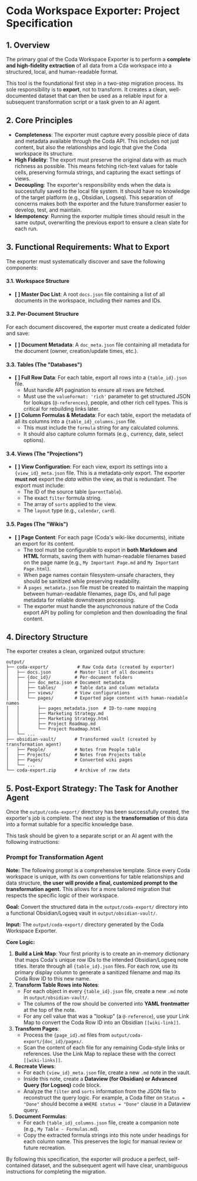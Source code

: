 # Coda Workspace Exporter: Project Specification

## 1. Overview

The primary goal of the Coda Workspace Exporter is to perform a **complete and high-fidelity extraction** of all data from a Cda workspace into a structured, local, and human-readable format.

This tool is the foundational first step in a two-step migration process. Its sole responsibility is to **export**, not to transform. It creates a clean, well-documented dataset that can then be used as a reliable input for a subsequent transformation script or a task given to an AI agent.

## 2. Core Principles

* **Completeness**: The exporter must capture every possible piece of data and metadata available through the Coda API. This includes not just content, but also the relationships and logic that give the Coda workspace its structure.
* **High Fidelity**: The export must preserve the original data with as much richness as possible. This means fetching rich-text values for table cells, preserving formula strings, and capturing the exact settings of views.
* **Decoupling**: The exporter's responsibility ends when the data is successfully saved to the local file system. It should have no knowledge of the target platform (e.g., Obsidian, Logseq). This separation of concerns makes both the exporter and the future transformer easier to develop, test, and maintain.
* **Idempotency**: Running the exporter multiple times should result in the same output, overwriting the previous export to ensure a clean slate for each run.

## 3. Functional Requirements: What to Export

The exporter must systematically discover and save the following components:

#### 3.1. Workspace Structure

* **[ ] Master Doc List**: A root `docs.json` file containing a list of all documents in the workspace, including their names and IDs.

#### 3.2. Per-Document Structure

For each document discovered, the exporter must create a dedicated folder and save:

* **[ ] Document Metadata**: A `doc_meta.json` file containing all metadata for the document (owner, creation/update times, etc.).

#### 3.3. Tables (The "Databases")

* **[ ] Full Row Data**: For each table, export all rows into a `{table_id}.json` file.
    * Must handle API pagination to ensure all rows are fetched.
    * Must use the `valueFormat: 'rich'` parameter to get structured JSON for lookups (`@-references`), people, and other rich cell types. This is critical for rebuilding links later.
* **[ ] Column Formulas & Metadata**: For each table, export the metadata of all its columns into a `{table_id}_columns.json` file.
    * This must include the `formula` string for any calculated columns.
    * It should also capture column formats (e.g., currency, date, select options).

#### 3.4. Views (The "Projections")

* **[ ] View Configuration**: For each view, export its settings into a `{view_id}_meta.json` file. This is a metadata-only export. The exporter **must not** export the *data* within the view, as that is redundant. The export must include:
    * The ID of the source table (`parentTable`).
    * The exact `filter` formula string.
    * The array of `sorts` applied to the view.
    * The `layout` type (e.g., `calendar`, `card`).

#### 3.5. Pages (The "Wikis")

* **[ ] Page Content**: For each page (Coda's wiki-like documents), initiate an export for its content.
  * The tool must be configurable to export in **both Markdown and HTML** formats, saving them with human-readable filenames based on the page name (e.g., `My Important Page.md` and `My Important Page.html`).
  * When page names contain filesystem-unsafe characters, they should be sanitized while preserving readability.
  * A `pages_metadata.json` file must be created to maintain the mapping between human-readable filenames, page IDs, and full page metadata for reliable downstream processing.
  * The exporter must handle the asynchronous nature of the Coda export API by polling for completion and then downloading the final content.

## 4. Directory Structure

The exporter creates a clean, organized output structure:

```
output/
├── coda-export/           # Raw Coda data (created by exporter)
│   ├── docs.json         # Master list of all documents
│   ├── {doc_id}/         # Per-document folders
│   │   ├── doc_meta.json # Document metadata
│   │   ├── tables/       # Table data and column metadata
│   │   ├── views/        # View configurations
│   │   └── pages/        # Exported page content with human-readable names
│   │       ├── pages_metadata.json  # ID-to-name mapping
│   │       ├── Marketing Strategy.md
│   │       ├── Marketing Strategy.html
│   │       ├── Project Roadmap.md
│   │       └── Project Roadmap.html
│   └── ...
├── obsidian-vault/       # Transformed vault (created by transformation agent)
│   ├── People/           # Notes from People table
│   ├── Projects/         # Notes from Projects table
│   ├── Pages/            # Converted wiki pages
│   └── ...
└── coda-export.zip       # Archive of raw data
```

## 5. Post-Export Strategy: The Task for Another Agent

Once the `output/coda-export/` directory has been successfully created, the exporter's job is complete. The next step is the **transformation** of this data into a format suitable for a specific knowledge base.

This task should be given to a separate script or an AI agent with the following instructions:

### **Prompt for Transformation Agent**

**Note:** The following prompt is a comprehensive template. Since every Coda workspace is unique, with its own conventions for table relationships and data structure, **the user will provide a final, customized prompt to the transformation agent.** This allows for a more tailored migration that respects the specific logic of their workspace.

**Goal:** Convert the structured data in the `output/coda-export/` directory into a functional Obsidian/Logseq vault in `output/obsidian-vault/`.

**Input:** The `output/coda-export/` directory generated by the Coda Workspace Exporter.

**Core Logic:**

1.  **Build a Link Map**: Your first priority is to create an in-memory dictionary that maps Coda's unique row IDs to the intended Obsidian/Logseq note titles. Iterate through all `{table_id}.json` files. For each row, use its primary display column to generate a sanitized filename and map its Coda Row ID to this new name.
2.  **Transform Table Rows into Notes**:
    * For each object in every `{table_id}.json` file, create a new `.md` note in `output/obsidian-vault/`.
    * The columns of the row should be converted into **YAML frontmatter** at the top of the note.
    * For any cell value that was a "lookup" (a `@-reference`), use your Link Map to convert the Coda Row ID into an Obsidian `[[wiki-link]]`.
3.  **Transform Pages**:
    * Process the `{page_id}.md` files from `output/coda-export/{doc_id}/pages/`.
    * Scan the content of each file for any remaining Coda-style links or references. Use the Link Map to replace these with the correct `[[wiki-links]]`.
4.  **Recreate Views**:
    * For each `{view_id}_meta.json` file, create a new `.md` note in the vault.
    * Inside this note, create a **Dataview (for Obsidian) or Advanced Query (for Logseq)** code block.
    * Analyze the `filter` and `sorts` information from the JSON file to reconstruct the query logic. For example, a Coda filter on `Status = "Done"` should become a `WHERE status = "Done"` clause in a Dataview query.
5.  **Document Formulas**:
    * For each `{table_id}_columns.json` file, create a companion note (e.g., `My Table - Formulas.md`).
    * Copy the extracted formula strings into this note under headings for each column name. This preserves the logic for manual review or future recreation.

By following this specification, the exporter will produce a perfect, self-contained dataset, and the subsequent agent will have clear, unambiguous instructions for completing the migration.
